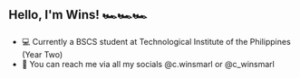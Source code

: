 ## Hello, I'm Wins! 🏎️🏎️🏎️

   - 💻 Currently a BSCS student at Technological Institute of the Philippines (Year Two)
   - 🔗 You can reach me via all my socials @c.winsmarl or @c_winsmarl
     
   
 

